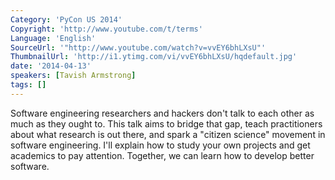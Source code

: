 ```yaml
---
Category: 'PyCon US 2014'
Copyright: 'http://www.youtube.com/t/terms'
Language: 'English'
SourceUrl: '"http://www.youtube.com/watch?v=vvEY6bhLXsU"'
ThumbnailUrl: 'http://i1.ytimg.com/vi/vvEY6bhLXsU/hqdefault.jpg'
date: '2014-04-13'
speakers: [Tavish Armstrong]
tags: []
---
```

Software engineering researchers and hackers don't talk to each other as much as they ought to. This talk aims to bridge that gap, teach practitioners about what research is out there, and spark a "citizen science" movement in software engineering. I'll explain how to study your own projects and get academics to pay attention. Together, we can learn how to develop better software.